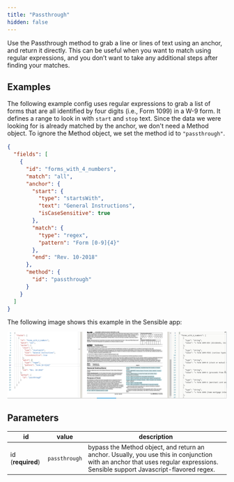 ```yaml
---
title: "Passthrough"
hidden: false
---
```

Use the Passthrough method to grab a line or lines of text using an anchor, and return it directly. This can be useful when you want to match using regular expressions, and you don’t want to take any additional steps after finding your matches. 



Examples
----

The following example config uses regular expressions to grab a list of forms that are all identified by four digits (i.e., Form 1099) in a W-9 form. It defines a range to look in with  `start` and `stop` text. Since the data we were looking for is already matched by the anchor, we don't need a Method object. To ignore the Method object, we set the method id to  `"passthrough"`. 

```json
{
  "fields": [
    {
      "id": "forms_with_4_numbers",
      "match": "all",
      "anchor": {
        "start": {
          "type": "startsWith",
          "text": "General Instructions",
          "isCaseSensitive": true
        },
        "match": {
          "type": "regex",
          "pattern": "Form [0-9]{4}"
        },
        "end": "Rev. 10-2018"
      },
      "method": {
        "id": "passthrough"
      }
    }
  ]
}
```

The following image shows this example in the Sensible app:

![](https://raw.githubusercontent.com/sensible-hq/sensible-docs/main/readme-sync/assets/images/v0/passthrough_regex.png)

Parameters
----

| id                | value         | description                                                  |
| ----------------- | ------------- | ------------------------------------------------------------ |
| id (**required**) | `passthrough` | bypass the Method object, and return an anchor. Usually, you use this in conjunction with an anchor that uses regular expressions. Sensible support Javascript-flavored regex. |
